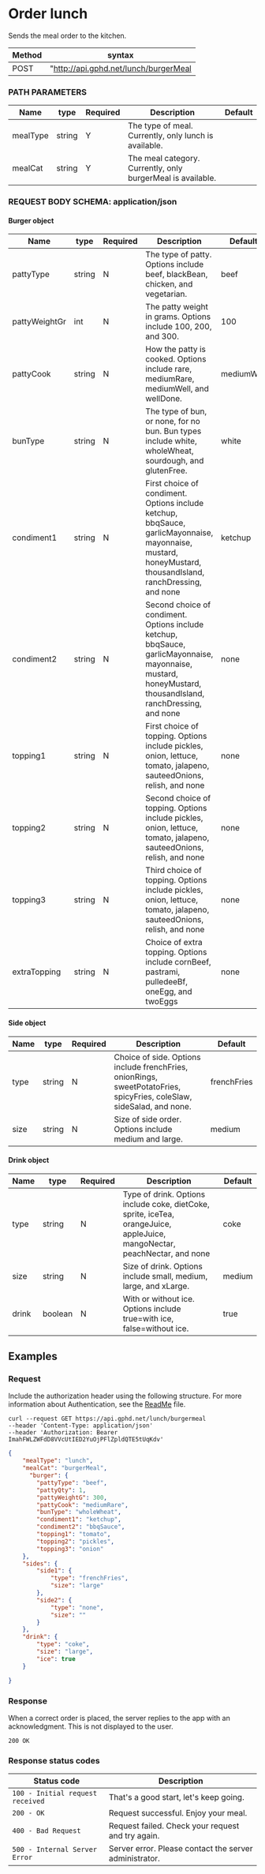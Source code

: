 # Order lunch
Sends the meal order to the kitchen. 

Method | syntax
----- | ----------
POST | "http://api.gphd.net/lunch/burgerMeal

### PATH PARAMETERS

Name | type | Required | Description | Default 
---- | ----- | ----- | -------------------- | ---
mealType | string | Y |  The type of meal. Currently, only lunch is available. 
mealCat | string  | Y | The meal category. Currently, only burgerMeal is available. 

### REQUEST BODY SCHEMA: application/json

#### Burger object
Name | type | Required | Description | Default 
---- | ----- | ----- | -------------------- | ---
pattyType | string | N | The type of patty. Options include beef, blackBean, chicken, and vegetarian. | beef | 
pattyWeightGr | int  | N | The patty weight in grams. Options include 100, 200, and 300. | 100 |
pattyCook | string | N |  How the patty is cooked. Options include rare, mediumRare, mediumWell, and wellDone.| mediumWell|
bunType | string  | N | The type of bun, or none, for no bun. Bun types include white, wholeWheat, sourdough, and glutenFree. | white | 
condiment1 | string | N |  First choice of condiment. Options include ketchup, bbqSauce, garlicMayonnaise, mayonnaise, mustard, honeyMustard, thousandIsland, ranchDressing, and none | ketchup |
condiment2 | string | N |  Second choice of condiment. Options include ketchup, bbqSauce, garlicMayonnaise, mayonnaise, mustard, honeyMustard, thousandIsland, ranchDressing, and none | none |
topping1 | string  | N | First choice of topping. Options include pickles, onion, lettuce, tomato, jalapeno, sauteedOnions, relish, and none | none |
topping2 | string  | N | Second choice of topping. Options include pickles, onion, lettuce, tomato, jalapeno, sauteedOnions, relish, and none | none |
topping3 | string  | N | Third choice of topping. Options include pickles, onion, lettuce, tomato, jalapeno, sauteedOnions, relish, and none | none |
extraTopping | string | N | Choice of extra topping. Options include cornBeef, pastrami, pulledeeBf, oneEgg, and twoEggs | none |

#### Side object
Name | type | Required | Description | Default 
---- | ----- | ----- | -------------------- | ---
type | string | N |  Choice of side. Options include frenchFries, onionRings, sweetPotatoFries, spicyFries, coleSlaw, sideSalad, and none. | frenchFries |
size | string | N |Size of side order. Options include medium and large. | medium |

#### Drink object
Name | type | Required | Description | Default 
---- | ----- | ----- | -------------------- | ---
type | string  | N | Type of drink. Options include coke, dietCoke, sprite, iceTea, orangeJuice, appleJuice, mangoNectar, peachNectar, and none | coke |
size | string | N |  Size of drink. Options include small, medium, large, and xLarge. | medium |
drink | boolean  | N | With or without ice. Options include true=with ice, false=without ice. | true |

<!-- Replace the two example rows and include rows for all your parameters. -->
<!-- If one of the parameters has a set of sub-parameters, create a table or bulleted list for that, but proceed with caution. If the API is complex, there might be an easier way to do your reference section than writing markup by hand. -->

## Examples

### Request

Include the authorization header using the following structure. For more information about Authentication, see the [ReadMe](https://github.com/Schnee18/student-showcase/blob/main/student-work/2023/Sharon-Schnee/api-final-project/readme.md) file.

```
curl --request GET https://api.gphd.net/lunch/burgermeal
--header 'Content-Type: application/json'
--header 'Authorization: Bearer ImahFWLZWFdD8VVcUtIED2YuOjPFlZpldQTE5tUqKdv'
```

``` JSON
{
	"mealType": "lunch",
	"mealCat": "burgerMeal",
	  "burger": {
		"pattyType": "beef",
		"pattyQty": 1,
		"pattyWeightG": 300,
		"pattyCook": "mediumRare",
		"bunType": "wholeWheat",
		"condiment1": "ketchup",
		"condiment2": "bbqSauce",
		"topping1": "tomato",
		"topping2": "pickles",
		"topping3": "onion"
	},
	"sides": {
		"side1": {
			"type": "frenchFries",
			"size": "large"
		},
		"side2": {
			"type": "none",
			"size": ""
		}
	},
	"drink": {
		"type": "coke",
		"size": "large",
		"ice": true
	}

}

```

### Response

When a correct order is placed, the server replies to the app with an acknowledgment. This is not displayed to the user. 

```
200 OK

```

### Response status codes

| Status code |  Description          |
|-------------|----------------------|
| `100 - Initial request received` | That's a good start, let's keep going. |
| `200 - OK` | Request successful. Enjoy your meal. |
| `400 - Bad Request`       | Request failed. Check your request and try again. |
| `500 - Internal Server Error`  | Server error. Please contact the server administrator.  |

